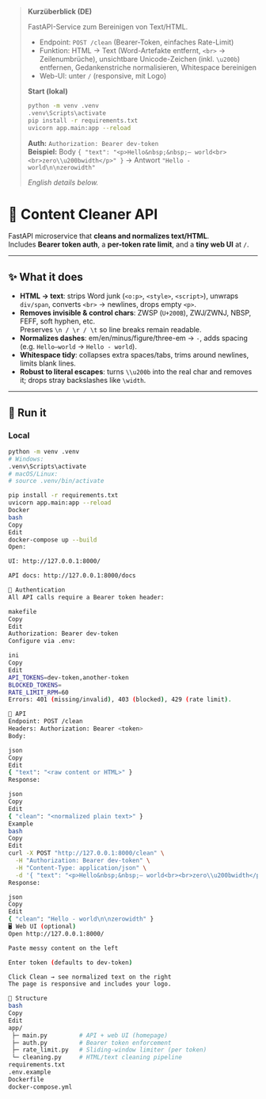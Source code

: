 > **Kurzüberblick (DE)**
>
> FastAPI-Service zum Bereinigen von Text/HTML.
> - Endpoint: `POST /clean` (Bearer-Token, einfaches Rate-Limit)
> - Funktion: HTML → Text (Word-Artefakte entfernt, `<br>` → Zeilenumbrüche), unsichtbare Unicode-Zeichen (inkl. `\u200b`) entfernen, Gedankenstriche normalisieren, Whitespace bereinigen
> - Web-UI: unter `/` (responsive, mit Logo)
>
> **Start (lokal)**
> ```bash
> python -m venv .venv
> .venv\Scripts\activate
> pip install -r requirements.txt
> uvicorn app.main:app --reload
> ```
> **Auth:** `Authorization: Bearer dev-token`  
> **Beispiel:** Body `{ "text": "<p>Hello&nbsp;&nbsp;— world<br><br>zero\\u200bwidth</p>" }` → Antwort `"Hello - world\n\nzerowidth"`
>
> _English details below._

# 🧹 Content Cleaner API

FastAPI microservice that **cleans and normalizes text/HTML**.  
Includes **Bearer token auth**, a **per-token rate limit**, and a **tiny web UI** at `/`.

---

## ✨ What it does

- **HTML → text**: strips Word junk (`<o:p>`, `<style>`, `<script>`), unwraps `div/span`, converts `<br>` → newlines, drops empty `<p>`.
- **Removes invisible & control chars**: ZWSP (`U+200B`), ZWJ/ZWNJ, NBSP, FEFF, soft hyphen, etc.  
  Preserves `\n / \r / \t` so line breaks remain readable.
- **Normalizes dashes**: em/en/minus/figure/three-em → `-`, adds spacing (e.g. `Hello—world` → `Hello - world`).
- **Whitespace tidy**: collapses extra spaces/tabs, trims around newlines, limits blank lines.
- **Robust to literal escapes**: turns `\\u200b` into the real char and removes it; drops stray backslashes like `\width`.

---

## 🚀 Run it

### Local
```bash
python -m venv .venv
# Windows:
.venv\Scripts\activate
# macOS/Linux:
# source .venv/bin/activate

pip install -r requirements.txt
uvicorn app.main:app --reload
Docker
bash
Copy
Edit
docker-compose up --build
Open:

UI: http://127.0.0.1:8000/

API docs: http://127.0.0.1:8000/docs

🔑 Authentication
All API calls require a Bearer token header:

makefile
Copy
Edit
Authorization: Bearer dev-token
Configure via .env:

ini
Copy
Edit
API_TOKENS=dev-token,another-token
BLOCKED_TOKENS=
RATE_LIMIT_RPM=60
Errors: 401 (missing/invalid), 403 (blocked), 429 (rate limit).

🧪 API
Endpoint: POST /clean
Headers: Authorization: Bearer <token>
Body:

json
Copy
Edit
{ "text": "<raw content or HTML>" }
Response:

json
Copy
Edit
{ "clean": "<normalized plain text>" }
Example
bash
Copy
Edit
curl -X POST "http://127.0.0.1:8000/clean" \
  -H "Authorization: Bearer dev-token" \
  -H "Content-Type: application/json" \
  -d '{ "text": "<p>Hello&nbsp;&nbsp;— world<br><br>zero\\u200bwidth</p>" }'
Response:

json
Copy
Edit
{ "clean": "Hello - world\n\nzerowidth" }
🖥️ Web UI (optional)
Open http://127.0.0.1:8000/

Paste messy content on the left

Enter token (defaults to dev-token)

Click Clean → see normalized text on the right
The page is responsive and includes your logo.

📂 Structure
bash
Copy
Edit
app/
 ├─ main.py         # API + web UI (homepage)
 ├─ auth.py         # Bearer token enforcement
 ├─ rate_limit.py   # Sliding-window limiter (per token)
 └─ cleaning.py     # HTML/text cleaning pipeline
requirements.txt
.env.example
Dockerfile
docker-compose.yml
